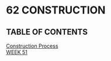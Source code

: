 # 62 CONSTRUCTION  

## TABLE OF CONTENTS
[Construction Process](process/62construction.md)  
[WEEK 51](process/mom.md)

